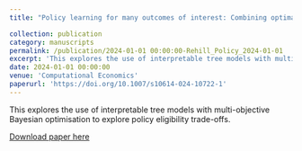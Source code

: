 ```yaml
---
title: "Policy learning for many outcomes of interest: Combining optimal policy trees with multi-objective bayesian optimisation"

collection: publication
category: manuscripts
permalink: /publication/2024-01-01 00:00:00-Rehill_Policy_2024-01-01
excerpt: 'This explores the use of interpretable tree models with multi-objective Bayesian optimisation to explore policy eligibility trade-offs.'
date: 2024-01-01 00:00:00
venue: 'Computational Economics'
paperurl: 'https://doi.org/10.1007/s10614-024-10722-1'
---
```

This explores the use of interpretable tree models with multi-objective Bayesian optimisation to explore policy eligibility trade-offs.

[Download paper here](https://doi.org/10.1007/s10614-024-10722-1)
